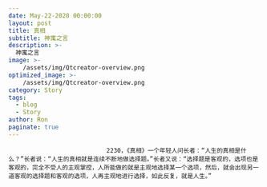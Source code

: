 ```yaml
---
date: May-22-2020 00:00:00
layout: post
title: 真相
subtitle: 神寓之言
description: >-
  神寓之言
image: >-
    /assets/img/Qtcreator-overview.png
optimized_image: >-
    /assets/img/Qtcreator-overview.png
category: Story
tags:
  - blog
  - Story
author: Ron
paginate: true
---
```


							　　2230，《真相》一个年轻人问长者：“人生的真相是什么？”长者说：“人生的真相就是连续不断地做选择题。”长者又说：“选择题是客观的，选项也是客观的，完全不受人的主观掌控，人所能做的就是主观地选择某一个选项，然后，就会出现另一道客观的选择题和客观的选项，人再主观地进行选择，如此反复，就是人生。”
							
							
						